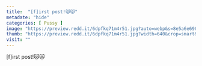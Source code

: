 ```yaml
---
title:  "[f]irst post!😻😻"
metadate: "hide"
categories: [ Pussy ]
image: "https://preview.redd.it/6dpfkq71m4r51.jpg?auto=webp&s=8e5a6e698b77787baaa8d234e21e96ae4930b53f"
thumb: "https://preview.redd.it/6dpfkq71m4r51.jpg?width=640&crop=smart&auto=webp&s=45ef527b9f00cdf0e149853cfe9f65f2842d0468"
visit: ""
---
```

[f]irst post!😻😻
